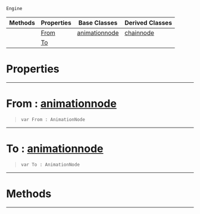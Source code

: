  `Engine`

|Methods|Properties|Base Classes|Derived Classes|
|---|---|---|---|
| |[ From](https://github.com/zeroengineteam/ZeroDocs/code_reference/class_reference/dualblendchainnode.markdown#from-zero-engine-documen)|[animationnode](https://github.com/zeroengineteam/ZeroDocs/code_reference/class_reference/animationnode.markdown)|[chainnode](https://github.com/zeroengineteam/ZeroDocs/code_reference/class_reference/chainnode.markdown)|
| |[ To](https://github.com/zeroengineteam/ZeroDocs/code_reference/class_reference/dualblendchainnode.markdown#to-zero-engine-documenta)| | |


 #  Properties


---  
 #  From : [animationnode](https://github.com/zeroengineteam/ZeroDocs/code_reference/class_reference/animationnode.markdown)

> 
> ``` lang=cpp, name=Zilch
> var From : AnimationNode


---  
 #  To : [animationnode](https://github.com/zeroengineteam/ZeroDocs/code_reference/class_reference/animationnode.markdown)

> 
> ``` lang=cpp, name=Zilch
> var To : AnimationNode


---  
 #  Methods


---  
 

 